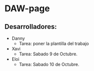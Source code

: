 # DAW-page
## Desarrolladores:
- Danny
    - Tarea: poner la plantilla del trabajo
- Xavi
    - Tarea: Sabado 9 de Octubre.
- Eloi
    - Tarea: Sabado 10 de Octubre.

